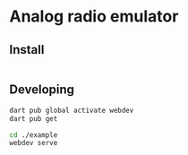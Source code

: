 # Analog radio emulator

## Install

```sh

```

## Developing

```sh
dart pub global activate webdev
dart pub get
```

```sh
cd ./example
webdev serve
```
